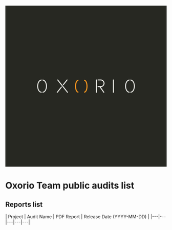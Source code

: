![](oxorio.png)

# Oxorio Team public audits list

## Reports list
| Project | Audit Name | PDF Report | Release Date (YYYY-MM-DD) |
|---|---|---|---|---|
